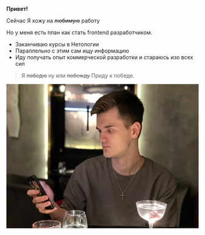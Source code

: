**Привет!**

Сейчас Я хожу на ~~любимую~~ работу

Но у меня есть план как стать frontend разработчиком.

* Заканчиваю курсы в Нетологии
* Параллельно с этим сам ищу информацию
* Иду получать опыт коммерческой разработки и стараюсь изо всех сил

> Я ~~победю~~ ну или ~~побежду~~ Приду к победе.

![Alt text](image.png)